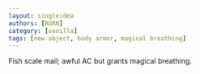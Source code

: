 ```yaml
---
layout: singleidea
authors: [RGRN]
category: [vanilla]
tags: [new object, body armor, magical breathing]
---
```

Fish scale mail; awful AC but grants magical breathing.
